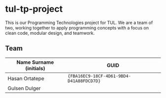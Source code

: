 # tul-tp-project
This is our Programming Technologies project for TUL. We are a team of two, working together to apply programming concepts with a focus on clean code, modular design, and teamwork.

## Team

| Name Surname (initials) | GUID                                     |
| ----------------------- | ---------------------------------------- |
| Hasan Ortatepe          | `{FBA16EC9-18CF-4D61-9BD4-D41A88FDCD7D}` |
| Gulsen Dulger           |                                          |
